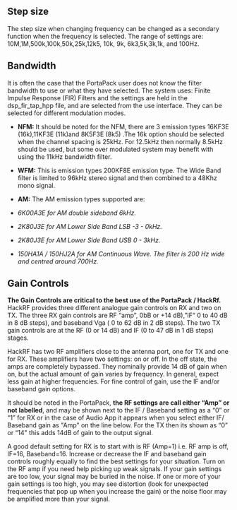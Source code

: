 ## Step size
The step size when changing frequency can be changed as a secondary function when the frequency is selected. The range of settings are: 10M,1M,500k,100k,50k,25k,12k5, 10k, 9k, 6k3,5k,3k,1k, and 100Hz.

## Bandwidth
It is often the case that the PortaPack user does not know the filter bandwidth to use or what they have selected. The system uses: Finite  Impulse Response (FIR) Filters and the settings are held in the dsp_fir_tap_hpp file, and are selected from the use interface.  They can be selected for different modulation modes.

* **NFM:** It should be noted for the NFM, there are 3 emission types 16KF3E (16k),11KF3E (11k)and 8K5F3E (8k5) .The 16k option should be selected when the channel spacing is 25kHz. For 12.5kHz then normally 8.5kHz should be used, but some over modulated system may benefit with using the 11kHz bandwidth filter. 

* **WFM:** This is emission types 200KF8E emission type. The Wide Band filter is limited to 96kHz stereo signal and then combined to a 48Khz mono signal.


* **AM:**  The AM emission types supported are:

* _6K00A3E for AM double sideband 6kHz._
* _2K80J3E for AM Lower Side Band LSB -3 - 0kHz._
* _2K80J3E for AM Lower Side Band USB 0 - 3kHz._
* _150HA1A / 150HJ2A for AM Continuous Wave. The filter is 200 Hz wide and centred around 700Hz._

## Gain Controls 
**The Gain Controls are  critical to the best use of the PortaPack / HackRf.**  HackRF provides three different analogue gain controls on RX and two on TX. The three RX gain controls are  RF “amp”, 0bB or +14 dB),”IF“ 0 to 40 dB in 8 dB steps), and baseband Vga ( 0 to 62 dB in 2 dB steps). The two TX gain controls are at the RF (0 or 14 dB) and IF (0 to 47 dB in 1 dB steps) stages.
 
HackRF has two RF amplifiers close to the antenna port, one for TX and one for RX. These amplifiers have two settings: on or off. In the off state, the amps are completely bypassed. They nominally provide 14 dB of gain when on, but the actual amount of gain varies by frequency. In general, expect less gain at higher frequencies. For fine control of gain, use the IF and/or baseband gain options.
 
It should be noted in the PortaPack, **the RF settings are call  either “Amp”  or not labelled**, and may be shown next to the IF / Baseband setting as a “0” or “1”  for RX or in the case of Audio App it appears when you select either IF/ Baseband gain as "Amp" on the line below. For the TX then its shown as “0” or “14" this adds 14dB of gain to the output signal. 

A good default setting for RX is to start with is RF (Amp=1) i.e. RF amp is off, IF=16, Baseband=16. Increase or decrease the IF and baseband gain controls roughly equally to find the best settings for your situation. Turn on the RF amp if you need help picking up weak signals. If your gain settings are too low, your signal may be buried in the noise. If one or more of your gain settings is too high, you may see distortion (look for unexpected frequencies that pop up when you increase the gain) or the noise floor may be amplified more than your signal.


